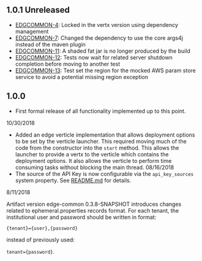 ## 1.0.1 Unreleased
 * [EDGCOMMON-4](https://issues.folio.org/browse/EDGCOMMON-4): Locked in the
   vertx version using dependency management
 * [EDGCOMMON-7](https://issues.folio.org/browse/EDGCOMMON-7): Changed the
   dependency to use the core args4j instead of the maven plugin
 * [EDGCOMMON-11](https://issues.folio.org/browse/EDGCOMMON-11): A shaded fat
   jar is no longer produced by the build
 * [EDGCOMMON-12](https://issues.folio.org/browse/EDGCOMMON-12): Tests now wait
   for related server shutdown completion before moving to another test
 * [EDGCOMMON-13](https://issues.folio.org/browse/EDGCOMMON-13): Test set the
   region for the mocked AWS param store service to avoid a potential missing
   region exception

## 1.0.0
 * First formal release of all functionality implemented up to this point.

10/30/2018
 - Added an edge verticle implementation that allows deployment options to be
   set by the verticle launcher. This required moving much of the code from
   the constructor into the `start` method. This allows the launcher to provide
   a vertx to the verticle which contains the deployment options. It also allows
   the verticle to perform time consuming tasks without blocking the main
   thread.
08/16/2018
 - The source of the API Key is now configurable via the `api_key_sources` system property.  See [README.md](README.md) for details.

8/11/2018

Artifact version edge-common 0.3.8-SNAPSHOT introduces changes related to ephemeral.properties records format.
For each tenant, the institutional user and password should be written in format:

`{tenant}={user},{password}`

instead of previously used:

`tenant={password}`.

